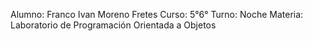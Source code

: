Alumno: Franco Ivan Moreno Fretes 
Curso: 5°6°
Turno: Noche
Materia: Laboratorio de Programación Orientada a Objetos
